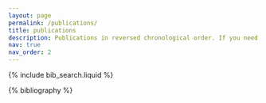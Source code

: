 ```yaml
---
layout: page
permalink: /publications/
title: publications
description: Publications in reversed chronological order. If you need access to any manuscript, please don't hesitate to contact me.
nav: true
nav_order: 2
---
```


<!-- _pages/publications.md -->

<!-- Bibsearch Feature -->

{% include bib_search.liquid %}

<div class="publications">

{% bibliography %}

</div>
